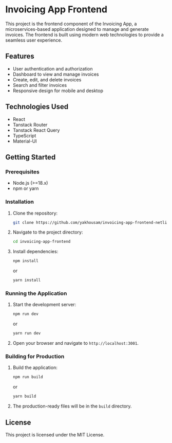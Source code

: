 # Invoicing App Frontend

This project is the frontend component of the Invoicing App, a microservices-based application designed to manage and generate invoices. The frontend is built using modern web technologies to provide a seamless user experience.

## Features

- User authentication and authorization
- Dashboard to view and manage invoices
- Create, edit, and delete invoices
- Search and filter invoices
- Responsive design for mobile and desktop

## Technologies Used

- React
- Tanstack Router
- Tanstack React Query
- TypeScript
- Material-UI

## Getting Started

### Prerequisites

- Node.js (>=18.x)
- npm or yarn

### Installation

1. Clone the repository:
    ```bash
    git clone https://github.com/yakhousam/invoicing-app-frontend-netlify.git
    ```
2. Navigate to the project directory:
    ```bash
    cd invoicing-app-frontend
    ```
3. Install dependencies:
    ```bash
    npm install
    ```
    or
    ```bash
    yarn install
    ```

### Running the Application

1. Start the development server:
    ```bash
    npm run dev
    ```
    or
    ```bash
    yarn run dev
    ```
2. Open your browser and navigate to `http://localhost:3001`.

### Building for Production

1. Build the application:
    ```bash
    npm run build
    ```
    or
    ```bash
    yarn build
    ```
2. The production-ready files will be in the `build` directory.

## License

This project is licensed under the MIT License.
